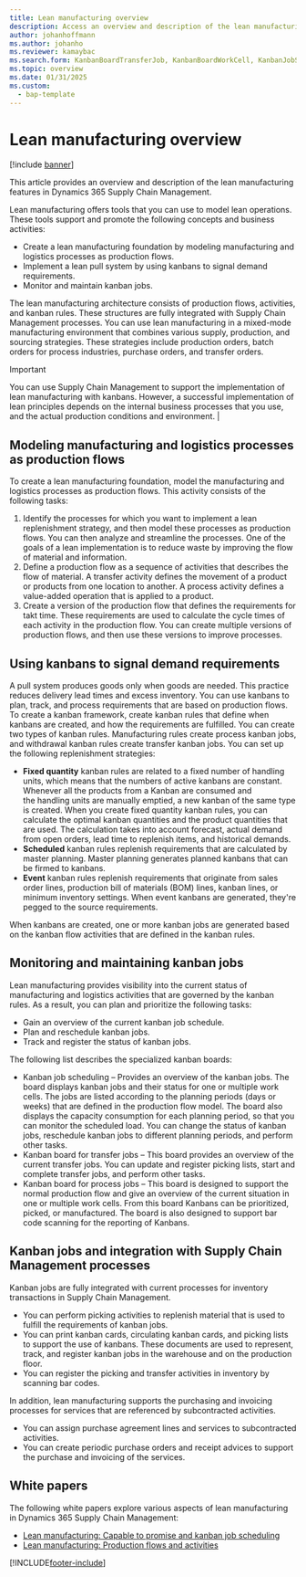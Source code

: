 ```yaml
---
title: Lean manufacturing overview
description: Access an overview and description of the lean manufacturing features in Dynamics 365 Supply Chain Management, including an outline on modeling manufacturing.
author: johanhoffmann
ms.author: johanho
ms.reviewer: kamaybac
ms.search.form: KanbanBoardTransferJob, KanbanBoardWorkCell, KanbanJobSchedulingListPage, LeanProductionFlow, Kanban, KanbanQuantityOverview, KanbanAssignCard, KanbanCirculatingCards, KanbanRules, WHSKanbanWaveTableManagePickingListPool
ms.topic: overview
ms.date: 01/31/2025
ms.custom: 
  - bap-template
---
```


# Lean manufacturing overview

[!include [banner](../includes/banner.md)]

This article provides an overview and description of the lean manufacturing features in Dynamics 365 Supply Chain Management.

Lean manufacturing offers tools that you can use to model lean operations. These tools support and promote the following concepts and business activities:

- Create a lean manufacturing foundation by modeling manufacturing and logistics processes as production flows.
- Implement a lean pull system by using kanbans to signal demand requirements.
- Monitor and maintain kanban jobs.

The lean manufacturing architecture consists of production flows, activities, and kanban rules. These structures are fully integrated with Supply Chain Management processes. You can use lean manufacturing in a mixed-mode manufacturing environment that combines various supply, production, and sourcing strategies. These strategies include production orders, batch orders for process industries, purchase orders, and transfer orders.

> [!IMPORTANT]
> You can use Supply Chain Management to support the implementation of lean manufacturing with kanbans. However, a successful implementation of lean principles depends on the internal business processes that you use, and the actual production conditions and environment. |

## Modeling manufacturing and logistics processes as production flows

To create a lean manufacturing foundation, model the manufacturing and logistics processes as production flows. This activity consists of the following tasks:

1. Identify the processes for which you want to implement a lean replenishment strategy, and then model these processes as production flows. You can then analyze and streamline the processes. One of the goals of a lean implementation is to reduce waste by improving the flow of material and information.
1. Define a production flow as a sequence of activities that describes the flow of material. A transfer activity defines the movement of a product or products from one location to another. A process activity defines a value-added operation that is applied to a product.
1. Create a version of the production flow that defines the requirements for takt time. These requirements are used to calculate the cycle times of each activity in the production flow. You can create multiple versions of production flows, and then use these versions to improve processes.

## Using kanbans to signal demand requirements

A pull system produces goods only when goods are needed. This practice reduces delivery lead times and excess inventory. You can use kanbans to plan, track, and process requirements that are based on production flows. To create a kanban framework, create kanban rules that define when kanbans are created, and how the requirements are fulfilled. You can create two types of kanban rules. Manufacturing rules create process kanban jobs, and withdrawal kanban rules create transfer kanban jobs. You can set up the following replenishment strategies:

- **Fixed quantity** kanban rules are related to a fixed number of handling units, which means that the numbers of active kanbans are constant. Whenever all the products from a Kanban are consumed and the handling units are manually emptied, a new kanban of the same type is created. When you create fixed quantity kanban rules, you can calculate the optimal kanban quantities and the product quantities that are used. The calculation takes into account forecast, actual demand from open orders, lead time to replenish items, and historical demands.
- **Scheduled** kanban rules replenish requirements that are calculated by master planning. Master planning generates planned kanbans that can be firmed to kanbans.
- **Event** kanban rules replenish requirements that originate from sales order lines, production bill of materials (BOM) lines, kanban lines, or minimum inventory settings. When event kanbans are generated, they're pegged to the source requirements.

When kanbans are created, one or more kanban jobs are generated based on the kanban flow activities that are defined in the kanban rules.

## Monitoring and maintaining kanban jobs

Lean manufacturing provides visibility into the current status of manufacturing and logistics activities that are governed by the kanban rules. As a result, you can plan and prioritize the following tasks:

- Gain an overview of the current kanban job schedule.
- Plan and reschedule kanban jobs.
- Track and register the status of kanban jobs.

The following list describes the specialized kanban boards:

- Kanban job scheduling – Provides an overview of the kanban jobs. The board displays kanban jobs and their status for one or multiple work cells. The jobs are listed according to the planning periods (days or weeks) that are defined in the production flow model. The board also displays the capacity consumption for each planning period, so that you can monitor the scheduled load. You can change the status of kanban jobs, reschedule kanban jobs to different planning periods, and perform other tasks.
- Kanban board for transfer jobs – This board provides an overview of the current transfer jobs. You can update and register picking lists, start and complete transfer jobs, and perform other tasks.
- Kanban board for process jobs – This board is designed to support the normal production flow and give an overview of the current situation in one or multiple work cells. From this board Kanbans can be prioritized, picked, or manufactured. The board is also designed to support bar code scanning for the reporting of Kanbans.

## Kanban jobs and integration with Supply Chain Management processes

Kanban jobs are fully integrated with current processes for inventory transactions in Supply Chain Management.

- You can perform picking activities to replenish material that is used to fulfill the requirements of kanban jobs.
- You can print kanban cards, circulating kanban cards, and picking lists to support the use of kanbans. These documents are used to represent, track, and register kanban jobs in the warehouse and on the production floor.
- You can register the picking and transfer activities in inventory by scanning bar codes.

In addition, lean manufacturing supports the purchasing and invoicing processes for services that are referenced by subcontracted activities.

- You can assign purchase agreement lines and services to subcontracted activities.
- You can create periodic purchase orders and receipt advices to support the purchase and invoicing of the services.

## White papers

The following white papers explore various aspects of lean manufacturing in Dynamics 365 Supply Chain Management:

- [Lean manufacturing: Capable to promise and kanban job scheduling](https://www.microsoft.com/download/details.aspx?id=101948)
- [Lean manufacturing: Production flows and activities](https://go.microsoft.com/fwlink/?linkid=213164)

[!INCLUDE[footer-include](../../includes/footer-banner.md)]
